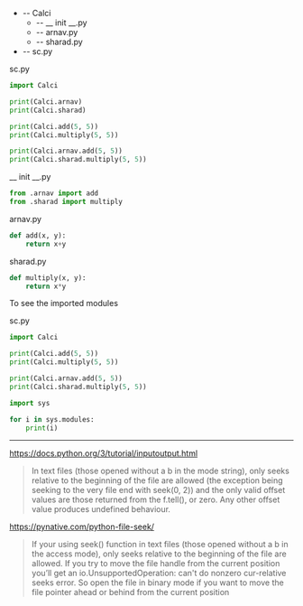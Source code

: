 
   + -- Calci
        + -- __ init __.py
        + -- arnav.py
        + -- sharad.py
   + -- sc.py
   

sc.py
```python
import Calci

print(Calci.arnav)
print(Calci.sharad)

print(Calci.add(5, 5))
print(Calci.multiply(5, 5))

print(Calci.arnav.add(5, 5))
print(Calci.sharad.multiply(5, 5))
```


__ init __.py
```python
from .arnav import add
from .sharad import multiply
```

arnav.py
```python
def add(x, y):
	return x+y
```

sharad.py
```python
def multiply(x, y):
	return x*y
```

To see the imported modules

sc.py
```python
import Calci

print(Calci.add(5, 5))
print(Calci.multiply(5, 5))

print(Calci.arnav.add(5, 5))
print(Calci.sharad.multiply(5, 5))

import sys

for i in sys.modules:
	print(i)
```


---
https://docs.python.org/3/tutorial/inputoutput.html
> In text files (those opened without a b in the mode string), only seeks relative to the beginning of the file are allowed (the exception being seeking to the very file end with seek(0, 2)) and the only valid offset values are those returned from the f.tell(), or zero. Any other offset value produces undefined behaviour.

https://pynative.com/python-file-seek/
> If your using seek() function in text files (those opened without a b in the access mode), only seeks relative to the beginning of the file are allowed. If you try to move the file handle from the current position you’ll get an io.UnsupportedOperation: can't do nonzero cur-relative seeks error. So open the file in binary mode if you want to move the file pointer ahead or behind from the current position
